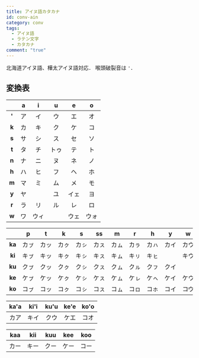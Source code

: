 ```yaml
---
title: アイヌ語カタカナ
id: conv-ain
category: conv
tags:
  - アイヌ語
  - ラテン文字
  - カタカナ
comment: "true"
---
```

北海道アイヌ語、樺太アイヌ語対応．
喉頭破裂音は `'`．

<HLConverter src="/conv/ain.tsv" fontRight="Noto Sans JP" />

## 変換表

| | a | i | u | e | o |
| :-: | :-: | :-: | :-: | :-: | :-: |
| **'** | ア | イ | ウ | エ | オ |
| **k** | カ | キ | ク | ケ | コ |
| **s** | サ | シ | ス | セ | ソ |
| **t** | タ | チ | トゥ | テ | ト |
| **n** | ナ | ニ | ヌ | ネ | ノ |
| **h** | ハ | ヒ | フ | ヘ | ホ |
| **m** | マ | ミ | ム | メ | モ |
| **y** | ヤ | | ユ | イェ | ヨ |
| **r** | ラ | リ | ル | レ | ロ |
| **w** | ワ | ウ⁠ィ | | ウ⁠ェ | ウ⁠ォ |

| | p | t | k | s | ss | m | r | h | y | w |
| :-: | :-: | :-: | :-: | :-: | :-: | :-: | :-: | :-: | :-: | :-: |
| **ka** | カ⁠ㇷ゚ | カ⁠ッ | カ⁠ㇰ | カ⁠ㇱ | カ⁠ㇲ | カ⁠ㇺ | カ⁠ㇻ | カ⁠ㇵ | カ⁠イ | カ⁠ウ |
| **ki** | キㇷ゚ | キッ | キㇰ | キㇱ | キㇲ | キㇺ | キㇼ | キㇶ | | キウ |
| **ku** | クㇷ゚ | クッ | クㇰ | クㇱ | クㇲ | クㇺ | クㇽ | クㇷ | クイ | |
| **ke** | ケㇷ゚ | ケッ | ケㇰ | ケㇱ | ケㇲ | ケㇺ | ケㇾ | ケㇸ | ケイ | ケウ |
| **ko** | コㇷ゚ | コッ | コㇰ | コㇱ | コㇲ | コㇺ | コㇿ | コㇹ | コイ | コウ |

| ka'a | ki'i | ku'u | ke'e | ko'o |
| :-: | :-: | :-: | :-: | :-: |
| カア | キイ | クウ | ケエ | コオ |

| kaa | kii | kuu | kee | koo |
| :-: | :-: | :-: | :-: | :-: |
| カー | キー | クー | ケー | コー |
